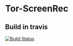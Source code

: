 # Tor-ScreenRec

## Build in travis
[![Build Status](https://travis-ci.org/Tornaco/Tor-ScreenRec.svg?branch=master)](https://travis-ci.org/Tornaco/Tor-ScreenRec)
